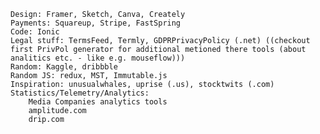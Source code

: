 

    Design: Framer, Sketch, Canva, Creately
    Payments: Squareup, Stripe, FastSpring
    Code: Ionic
    Legal stuff: TermsFeed, Termly, GDPRPrivacyPolicy (.net) ((checkout first PrivPol generator for additional metioned there tools (about analitics etc. - like e.g. mouseflow)))
    Random: Kaggle, dribbble
    Random JS: redux, MST, Immutable.js
    Inspiration: unusualwhales, uprise (.us), stocktwits (.com) 
    Statistics/Telemetry/Analytics:
        Media Companies analytics tools
        amplitude.com
        drip.com